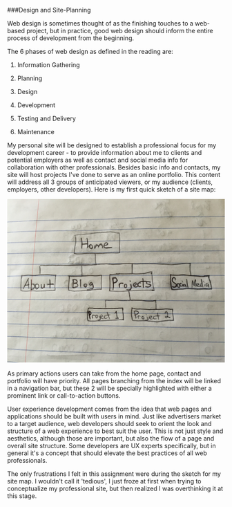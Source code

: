 ###Design and Site-Planning

Web design is sometimes thought of as the finishing touches to a web-based project, but in practice, good web design should inform the entire process of development from the beginning.

The 6 phases of web design as defined in the reading are:

1. Information Gathering

2. Planning

3. Design

4. Development

5. Testing and Delivery

6. Maintenance

My personal site will be designed to establish a professional focus for my development career - to provide information about me to clients and potential employers as well as contact and social media info for collaboration with other professionals. Besides basic info and contacts, my site will host projects I've done to serve as an online portfolio. This content will address all 3 groups of anticipated viewers, or my audience (clients, employers, other developers). Here is my first quick sketch of a site map:

![site-map](/week-2/imgs/site-map.jpg)

As primary actions users can take from the home page, contact and portfolio will have priority. All pages branching from the index will be linked in a navigation bar, but these 2 will be specially highlighted with either a prominent link or call-to-action buttons.

User experience development comes from the idea that web pages and applications should be built with users in mind. Just like advertisers market to a target audience, web developers should seek to orient the look and structure of a web experience to best suit the user. This is not just style and aesthetics, although those are important, but also the flow of a page and overall site structure. Some developers are UX experts specifically, but in general it's a concept that should elevate the best practices of all web professionals.

The only frustrations I felt in this assignment were during the sketch for my site map. I wouldn't call it 'tedious', I just froze at first when trying to conceptualize my professional site, but then realized I was overthinking it at this stage.
